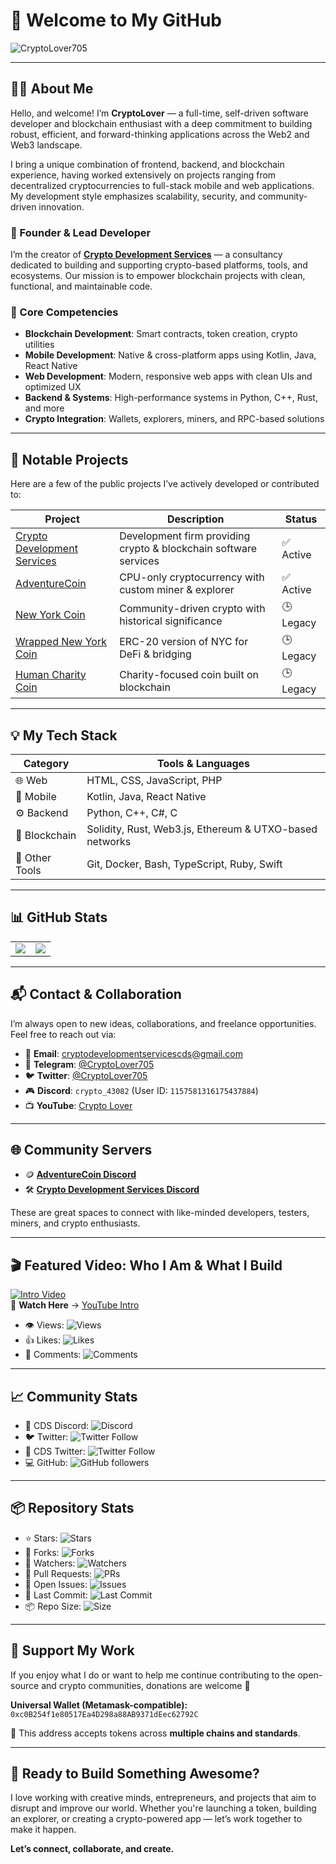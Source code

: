 # 👋 Welcome to My GitHub

<p align="left">
  <img src="https://komarev.com/ghpvc/?username=CryptoLover705&label=Profile%20views&color=0e75b6&style=flat" alt="CryptoLover705" />
</p>

---

## 👨‍💻 About Me

Hello, and welcome! I’m **CryptoLover** — a full-time, self-driven software developer and blockchain enthusiast with a deep commitment to building robust, efficient, and forward-thinking applications across the Web2 and Web3 landscape.

I bring a unique combination of frontend, backend, and blockchain experience, having worked extensively on projects ranging from decentralized cryptocurrencies to full-stack mobile and web applications. My development style emphasizes scalability, security, and community-driven innovation.

### 🏢 Founder & Lead Developer  
I’m the creator of **[Crypto Development Services](https://www.cryptodevservices.co.uk)** — a consultancy dedicated to building and supporting crypto-based platforms, tools, and ecosystems. Our mission is to empower blockchain projects with clean, functional, and maintainable code.

### 🔧 Core Competencies
- **Blockchain Development**: Smart contracts, token creation, crypto utilities  
- **Mobile Development**: Native & cross-platform apps using Kotlin, Java, React Native  
- **Web Development**: Modern, responsive web apps with clean UIs and optimized UX  
- **Backend & Systems**: High-performance systems in Python, C++, Rust, and more  
- **Crypto Integration**: Wallets, explorers, miners, and RPC-based solutions  

---

## 🧠 Notable Projects

Here are a few of the public projects I’ve actively developed or contributed to:

| Project | Description | Status |
|--------|-------------|--------|
| [Crypto Development Services](https://github.com/CryptoDevelopmentServices) | Development firm providing crypto & blockchain software services | ✅ Active |
| [AdventureCoin](https://github.com/AdventureCoin-ADVC/AdventureCoin) | CPU-only cryptocurrency with custom miner & explorer | ✅ Active |
| [New York Coin](https://github.com/NewYorkCoinNYC) | Community-driven crypto with historical significance | 🕒 Legacy |
| [Wrapped New York Coin](https://github.com/Wrapped-NewYorkCoin) | ERC-20 version of NYC for DeFi & bridging | 🕒 Legacy |
| [Human Charity Coin](https://github.com/HumanCharityCoin) | Charity-focused coin built on blockchain | 🕒 Legacy |

---

## 💡 My Tech Stack

| Category       | Tools & Languages                                                                 |
|----------------|------------------------------------------------------------------------------------|
| 🌐 Web         | HTML, CSS, JavaScript, PHP                                                        |
| 📱 Mobile      | Kotlin, Java, React Native                                                        |
| ⚙️ Backend     | Python, C++, C#, C                                                                 |
| 🧠 Blockchain  | Solidity, Rust, Web3.js, Ethereum & UTXO-based networks                           |
| 🌈 Other Tools | Git, Docker, Bash, TypeScript, Ruby, Swift                                        |

---

## 📊 GitHub Stats

<table>
  <tr>
    <td align="center">
      <img src="https://github-readme-stats.vercel.app/api?username=CryptoLover705&show_icons=true&title_color=abeb0c&text_color=fa4c46&bg_color=00000000&hide_border=true&count_private=true" />
    </td>
    <td align="center">
      <img src="https://github-readme-stats.vercel.app/api/top-langs/?username=CryptoLover705&layout=compact&title_color=abeb0c&text_color=fa4c46&bg_color=00000000&hide_border=true&count_private=true" />
    </td>
  </tr>
</table>

---

## 📬 Contact & Collaboration

I’m always open to new ideas, collaborations, and freelance opportunities. Feel free to reach out via:

- 📧 **Email**: [cryptodevelopmentservicescds@gmail.com](mailto:cryptodevelopmentservicescds@gmail.com)  
- 💬 **Telegram**: [@CryptoLover705](https://telegram.me/CryptoLover705)  
- 🐦 **Twitter**: [@CryptoLover705](https://twitter.com/CryptoLover705)  
- 🎮 **Discord**: `crypto_43082` (User ID: `1157581316175437884`)  
- 📺 **YouTube**: [Crypto Lover](https://youtube.com/channel/UCvGkIPSTDHvxJGVlERpjR5A)

---

## 🌐 Community Servers

- 🪙 **[AdventureCoin Discord](https://discord.gg/umwwX6QEmM)**  
- 🛠 **[Crypto Development Services Discord](https://discord.gg/DjErSezN9r)**

These are great spaces to connect with like-minded developers, testers, miners, and crypto enthusiasts.

---

## 🎬 Featured Video: Who I Am & What I Build

[![Intro Video](https://img.youtube.com/vi/tGFDogXpu5Q/0.jpg)](https://www.youtube.com/watch?v=tGFDogXpu5Q)  
🎥 **Watch Here** → [YouTube Intro](https://www.youtube.com/watch?v=tGFDogXpu5Q)

- 👁️ Views: ![Views](https://img.shields.io/youtube/views/tGFDogXpu5Q?style=social)
- 👍 Likes: ![Likes](https://img.shields.io/youtube/likes/tGFDogXpu5Q?style=social)
- 💬 Comments: ![Comments](https://img.shields.io/youtube/comments/tGFDogXpu5Q?style=social)

---

## 📈 Community Stats

- 📢 CDS Discord: ![Discord](https://img.shields.io/discord/1157606000946327622)  
- 🐦 Twitter: ![Twitter Follow](https://img.shields.io/twitter/follow/CryptoLover705?style=social)  
- 🧵 CDS Twitter: ![Twitter Follow](https://img.shields.io/twitter/follow/CryptoDevCDS?style=social)  
- 💻 GitHub: ![GitHub followers](https://img.shields.io/github/followers/CryptoLover705?style=social)

---

## 📦 Repository Stats

- ⭐ Stars: ![Stars](https://img.shields.io/github/stars/CryptoLover705/CryptoLover705?style=social)  
- 🍴 Forks: ![Forks](https://img.shields.io/github/forks/CryptoLover705/CryptoLover705?style=social)  
- 👀 Watchers: ![Watchers](https://img.shields.io/github/watchers/CryptoLover705/CryptoLover705?style=social)  
- 🔁 Pull Requests: ![PRs](https://img.shields.io/github/issues-pr-raw/CryptoLover705/CryptoLover705)  
- 🐞 Open Issues: ![Issues](https://img.shields.io/github/issues-raw/CryptoLover705/CryptoLover705)  
- 🔄 Last Commit: ![Last Commit](https://img.shields.io/github/last-commit/CryptoLover705/CryptoLover705)  
- 📦 Repo Size: ![Size](https://img.shields.io/github/repo-size/CryptoLover705/CryptoLover705)

---

## 💸 Support My Work

If you enjoy what I do or want to help me continue contributing to the open-source and crypto communities, donations are welcome 🙏

**Universal Wallet (Metamask-compatible):**
`0xc0B254f1e80517Ea4D298a88AB9371dEec62792C`

💠 This address accepts tokens across **multiple chains and standards**.

---

## 🚀 Ready to Build Something Awesome?

I love working with creative minds, entrepreneurs, and projects that aim to disrupt and improve our world. Whether you're launching a token, building an explorer, or creating a crypto-powered app — let’s work together to make it happen.

**Let’s connect, collaborate, and create.**
